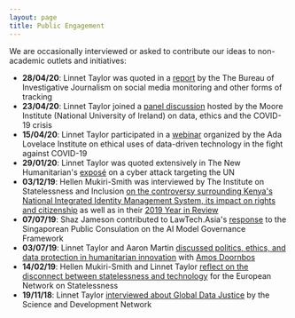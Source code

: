 ```yaml
---
layout: page
title: Public Engagement
---
```

We are occasionally interviewed or asked to contribute our ideas to non-academic outlets and initiatives:
- __28/04/20__: Linnet Taylor was quoted in a [report](https://www.thebureauinvestigates.com/stories/2020-04-28/monitoring-being-pitched-to-fight-covid-19-was-first-tested-on-refugees) by the The Bureau of Investigative Journalism on social media monitoring and other forms of tracking
- __23/04/20__: Linnet Taylor joined a [panel discussion](https://mooreinstitute.ie/2020/04/24/video-of-the-covid-19-response-webinar-data-ethics-and-the-covid-19-crisis/) hosted by the Moore Institute (National University of Ireland) on data, ethics and the COVID-19 crisis
- __15/04/20__: Linnet Taylor participated in a [webinar](https://www.adalovelaceinstitute.org/beyond-the-exit-strategy-ethical-uses-of-data-driven-technology-in-the-fight-against-covid-19/) organized by the Ada Lovelace Institute on ethical uses of data-driven technology in the fight against COVID-19 
- __29/01/20__: Linnet Taylor was quoted extensively in The New Humanitarian's [exposé](https://www.thenewhumanitarian.org/investigation/2020/01/29/united-nations-cyber-attack) on a cyber attack targeting the UN 
- __03/12/19__:  Hellen Mukiri-Smith was interviewed by The Institute on Statelessness and Inclusion [on the controversy surrounding Kenya's National Integrated Identity Management System, its impact on rights and citizenship](https://mailchi.mp/41f0f6c9898a/monthly-bulletin-december-2019) as well as in their [2019 Year in Review](https://mailchi.mp/d43d8cdeaf66/2019-year-in-review)
- __07/07/19__: Shaz Jameson contributed to LawTech.Asia's [response](https://lawtech.asia/lawtech-asias-response-to-public-consultation-on-model-ai-governance-framework/) to the Singaporean Public Consulation on the AI Model Governance Framework
- __03/07/19__: Linnet Taylor and Aaron Martin [discussed politics, ethics, and data protection in humanitarian innovation](https://the-orange-canuck.simplecast.com/episodes/frontiers-in-digital-humanitarianism-part-2) with [Amos Doornbos](https://thisisamos.com)
- __14/02/19__: Hellen Mukiri-Smith and Linnet Taylor [reflect on the disconnect between statelessness and technology](https://www.statelessness.eu/blog/global-data-justice-framing-misfit-between-statelessness-and-technology) for the European Network on Statelessness
- __19/11/18__: Linnet Taylor [interviewed about Global Data Justice](https://www.scidev.net/global/data/supported-content/big-data-power-to-corporations.html) by the Science and Development Network
